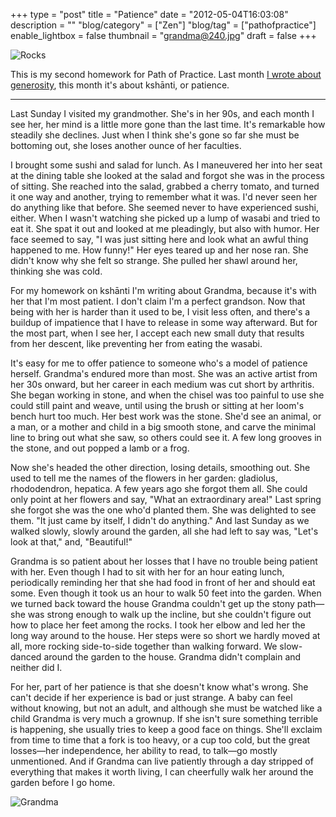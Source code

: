 +++
type = "post"
title = "Patience"
date = "2012-05-04T16:03:08"
description = ""
"blog/category" = ["Zen"]
"blog/tag" = ["pathofpractice"]
enable_lightbox = false
thumbnail = "grandma@240.jpg"
draft = false
+++

<p><img style="display:block; margin-left:auto; margin-right:auto;" src="Rocks.jpg" title="Rocks" /></p>
<p>This is my second homework for Path of Practice. Last month <a href="/blog/generosity/">I wrote
about generosity</a>, this month it's about ksh&#257;nti, or
patience.</p>
<hr />
<p>Last Sunday I visited my grandmother. She's in her 90s, and each month I
see her, her mind is a little more gone than the last time. It's
remarkable how steadily she declines. Just when I think she's gone so
far she must be bottoming out, she loses another ounce of her faculties.</p>
<p>I brought some sushi and salad for lunch. As I maneuvered her into her
seat at the dining table she looked at the salad and forgot she was in
the process of sitting. She reached into the salad, grabbed a cherry
tomato, and turned it one way and another, trying to remember what it
was. I'd never seen her do anything like that before. She seemed never
to have experienced sushi, either. When I wasn't watching she picked up
a lump of wasabi and tried to eat it. She spat it out and looked at me
pleadingly, but also with humor. Her face seemed to say, "I was just
sitting here and look what an awful thing happened to me. How funny!"
Her eyes teared up and her nose ran. She didn't know why she felt so
strange. She pulled her shawl around her, thinking she was cold.</p>
<p>For my homework on ksh&#257;nti I'm writing about Grandma, because it's with
her that I'm most patient. I don't claim I'm a perfect grandson. Now
that being with her is harder than it used to be, I visit less often,
and there's a buildup of impatience that I have to release in some way
afterward. But for the most part, when I see her, I accept each new
small duty that results from her descent, like preventing her from
eating the wasabi.</p>
<p>It's easy for me to offer patience to someone who's a model of patience
herself. Grandma's endured more than most. She was an active artist from
her 30s onward, but her career in each medium was cut short by
arthritis. She began working in stone, and when the chisel was too
painful to use she could still paint and weave, until using the brush or
sitting at her loom's bench hurt too much. Her best work was the stone.
She'd see an animal, or a man, or a mother and child in a big smooth
stone, and carve the minimal line to bring out what she saw, so others
could see it. A few long grooves in the stone, and out popped a lamb or
a frog.</p>
<p>Now she's headed the other direction, losing details, smoothing out. She
used to tell me the names of the flowers in her garden: gladiolus,
rhododendron, hepatica. A few years ago she forgot them all. She could
only point at her flowers and say, "What an extraordinary area!" Last
spring she forgot she was the one who'd planted them. She was delighted
to see them. "It just came by itself, I didn't do anything." And last
Sunday as we walked slowly, slowly around the garden, all she had left
to say was, "Let's look at that," and, "Beautiful!"</p>
<p>Grandma is so patient about her losses that I have no trouble being
patient with her. Even though I had to sit with her for an hour eating
lunch, periodically reminding her that she had food in front of her and
should eat some. Even though it took us an hour to walk 50 feet into the
garden. When we turned back toward the house Grandma couldn't get up the
stony path&mdash;she was strong enough to walk up the incline, but she
couldn't figure out how to place her feet among the rocks. I took her
elbow and led her the long way around to the house. Her steps were so
short we hardly moved at all, more rocking side-to-side together than
walking forward. We slow-danced around the garden to the house. Grandma
didn't complain and neither did I.</p>
<p>For her, part of her patience is that she doesn't know what's wrong. She
can't decide if her experience is bad or just strange. A baby can feel
without knowing, but not an adult, and although she must be watched like
a child Grandma is very much a grownup. If she isn't sure something
terrible is happening, she usually tries to keep a good face on things.
She'll exclaim from time to time that a fork is too heavy, or a cup too
cold, but the great losses&mdash;her independence, her ability to read, to
talk&mdash;go mostly unmentioned. And if Grandma can live patiently through a
day stripped of everything that makes it worth living, I can cheerfully
walk her around the garden before I go home.</p>
<p><img style="display:block; margin-left:auto; margin-right:auto;" src="grandma.jpg" title="Grandma" /></p>
    